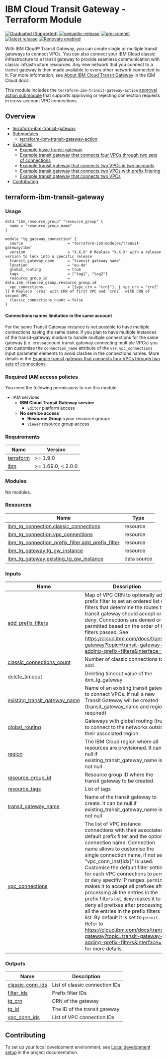 # IBM Cloud Transit Gateway - Terraform Module

<!-- UPDATE BADGE: Update the link for the following badge-->
[![Graduated (Supported)](https://img.shields.io/badge/Status-Graduated%20(Supported)-brightgreen)](https://terraform-ibm-modules.github.io/documentation/#/badge-status)
[![semantic-release](https://img.shields.io/badge/%20%20%F0%9F%93%A6%F0%9F%9A%80-semantic--release-e10079.svg)](https://github.com/semantic-release/semantic-release)
[![pre-commit](https://img.shields.io/badge/pre--commit-enabled-brightgreen?logo=pre-commit&logoColor=white)](https://github.com/pre-commit/pre-commit)
[![latest release](https://img.shields.io/github/v/release/terraform-ibm-modules/terraform-ibm-transit-gateway?logo=GitHub&sort=semver)](https://github.com/terraform-ibm-modules/terraform-ibm-transit-gateway/releases/latest)
[![Renovate enabled](https://img.shields.io/badge/renovate-enabled-brightgreen.svg)](https://renovatebot.com/)


With IBM Cloud® Transit Gateway, you can create single or multiple transit gateways to connect VPCs. You can also connect your IBM Cloud classic infrastructure to a transit gateway to provide seamless communication with classic infrastructure resources. Any new network that you connect to a transit gateway is then made available to every other network connected to it. For more information, see [About IBM Cloud Transit Gateway](https://cloud.ibm.com/docs/transit-gateway?topic=transit-gateway-about) in the IBM Cloud docs.

This module includes the `terraform-ibm-transit-gateway-action` [approval action submodule](terraform-ibm-transit-gateway-action/README.md) that supports approving or rejecting connection requests in cross-account VPC connections.

<!-- Below content is automatically populated via pre-commit hook -->
<!-- BEGIN OVERVIEW HOOK -->
## Overview
* [terraform-ibm-transit-gateway](#terraform-ibm-transit-gateway)
* [Submodules](./modules)
    * [terraform-ibm-transit-gateway-action](./modules/terraform-ibm-transit-gateway-action)
* [Examples](./examples)
    * [Example basic transit gateway](./examples/basic)
    * [Example transit gateway that connects four VPCs through two sets of connections](./examples/multiple-connections)
    * [Example transit gateway that connects two VPCs in two accounts](./examples/crossaccounts)
    * [Example transit gateway that connects two VPCs with prefix filtering](./examples/add-prefix-filter)
    * [Example transit gateway that connects two VPCs](./examples/two-vpcs)
* [Contributing](#contributing)
<!-- END OVERVIEW HOOK -->

<!-- Match this heading to the name of the root level module (the repo name) -->
## terraform-ibm-transit-gateway

### Usage

```hcl
data "ibm_resource_group" "resource_group" {
  name = "resource_group_name"
}

module "tg_gateway_connection" {
  source                    = "terraform-ibm-modules/transit-gateway/ibm"
  version                   = "X.X.X" # Replace "X.X.X" with a release version to lock into a specific release
  transit_gateway_name      = "transit gateway name"
  location                  = "eu-de"
  global_routing            = true
  tags                      = ["tag1", "tag2"]
  resource_group_id         = data.ibm_resource_group.resource_group.id
  vpc_connections           = [{vpc_crn = "crn1"}, { vpc_crn = "crn2" }] # Replace `crn1` with CRN of first VPC and `crn2`  with CRN of second VPC
  classic_connections_count = false
}
```

#### Connections names limitation in the same account

For the same Transit Gateway instance is not possible to have multiple connections having the same name: if you plan to have multiple instances of the transit-gateway module to handle multiple connections for the same gateway (i.e. crossaccount transit gateway connecting multiple VPCs) you can customise the `connection_name` attribute of the `var.vpc_connections` input parameter elements to avoid clashes in the connections names. More details in the [Example transit gateway that connects four VPCs through two sets of connections](./examples/multiple-connections)

### Required IAM access policies

You need the following permissions to run this module.

- IAM services
  - **IBM Cloud Transit Gateway service**
    - `Editor` platform access
  - **No service access**
    - **Resource Group** \<your resource group>
    - `Viewer` resource group access

<!-- BEGINNING OF PRE-COMMIT-TERRAFORM DOCS HOOK -->
### Requirements

| Name | Version |
|------|---------|
| <a name="requirement_terraform"></a> [terraform](#requirement\_terraform) | >= 1.9.0 |
| <a name="requirement_ibm"></a> [ibm](#requirement\_ibm) | >= 1.69.0, < 2.0.0 |

### Modules

No modules.

### Resources

| Name | Type |
|------|------|
| [ibm_tg_connection.classic_connections](https://registry.terraform.io/providers/IBM-Cloud/ibm/latest/docs/resources/tg_connection) | resource |
| [ibm_tg_connection.vpc_connections](https://registry.terraform.io/providers/IBM-Cloud/ibm/latest/docs/resources/tg_connection) | resource |
| [ibm_tg_connection_prefix_filter.add_prefix_filter](https://registry.terraform.io/providers/IBM-Cloud/ibm/latest/docs/resources/tg_connection_prefix_filter) | resource |
| [ibm_tg_gateway.tg_gw_instance](https://registry.terraform.io/providers/IBM-Cloud/ibm/latest/docs/resources/tg_gateway) | resource |
| [ibm_tg_gateway.existing_tg_gw_instance](https://registry.terraform.io/providers/IBM-Cloud/ibm/latest/docs/data-sources/tg_gateway) | data source |

### Inputs

| Name | Description | Type | Default | Required |
|------|-------------|------|---------|:--------:|
| <a name="input_add_prefix_filters"></a> [add\_prefix\_filters](#input\_add\_prefix\_filters) | Map of VPC CRN to optionally add prefix filter to set an ordered list of filters that determine the routes that transit gateway should accept or deny. Connections are denied or permitted based on the order of the filters passed. See https://cloud.ibm.com/docs/transit-gateway?topic=transit-gateway-adding-prefix-filters&interface=ui | <pre>list(object({<br/>    action     = string<br/>    prefix     = string<br/>    le         = optional(number)<br/>    ge         = optional(number)<br/>    before     = optional(string)<br/>    connection = string<br/>  }))</pre> | `[]` | no |
| <a name="input_classic_connections_count"></a> [classic\_connections\_count](#input\_classic\_connections\_count) | Number of classic connections to add. | `number` | n/a | yes |
| <a name="input_delete_timeout"></a> [delete\_timeout](#input\_delete\_timeout) | Deleting timeout value of the ibm\_tg\_gateway | `string` | `"45m"` | no |
| <a name="input_existing_transit_gateway_name"></a> [existing\_transit\_gateway\_name](#input\_existing\_transit\_gateway\_name) | Name of an existing transit gateway to connect VPCs. If null a new Transit Gateway will be created (transit\_gateway\_name and region required) | `string` | `null` | no |
| <a name="input_global_routing"></a> [global\_routing](#input\_global\_routing) | Gateways with global routing (true) to connect to the networks outside their associated region | `bool` | `false` | no |
| <a name="input_region"></a> [region](#input\_region) | The IBM Cloud region where all resources are provisioned. It can be null if existing\_transit\_gateway\_name is not null | `string` | `null` | no |
| <a name="input_resource_group_id"></a> [resource\_group\_id](#input\_resource\_group\_id) | Resource group ID where the transit gateway to be created. | `string` | `null` | no |
| <a name="input_resource_tags"></a> [resource\_tags](#input\_resource\_tags) | List of tags | `list(string)` | `null` | no |
| <a name="input_transit_gateway_name"></a> [transit\_gateway\_name](#input\_transit\_gateway\_name) | Name of the transit gateway to create. It can be null if existing\_transit\_gateway\_name is not null | `string` | `null` | no |
| <a name="input_vpc_connections"></a> [vpc\_connections](#input\_vpc\_connections) | The list of VPC instance connections with their associated default prefix filter and the optional connection name. Connection name allows to customise the single connection name, if not set "vpc\_conn\_inst{idx}" is used. Customise the default filter setting for each VPC connections to `permit` or `deny` specifiv IP ranges. `permit` makes it to accept all prefixes after processing all the entries in the prefix filters list. `deny` makes it to deny all prefixes after processing all the entries in the prefix filters list. By default it is set to `permit`. Refer to https://cloud.ibm.com/docs/transit-gateway?topic=transit-gateway-adding-prefix-filters&interface=ui for more details. | <pre>list(object({<br/>    connection_name       = optional(string, null)<br/>    vpc_crn               = string<br/>    default_prefix_filter = optional(string)<br/>  }))</pre> | n/a | yes |

### Outputs

| Name | Description |
|------|-------------|
| <a name="output_classic_conn_ids"></a> [classic\_conn\_ids](#output\_classic\_conn\_ids) | List of classic connection IDs |
| <a name="output_filter_ids"></a> [filter\_ids](#output\_filter\_ids) | Prefix filter IDs |
| <a name="output_tg_crn"></a> [tg\_crn](#output\_tg\_crn) | CRN of the gateway |
| <a name="output_tg_id"></a> [tg\_id](#output\_tg\_id) | The ID of the transit gateway |
| <a name="output_vpc_conn_ids"></a> [vpc\_conn\_ids](#output\_vpc\_conn\_ids) | List of VPC connection IDs |
<!-- END OF PRE-COMMIT-TERRAFORM DOCS HOOK -->

## Contributing

To set up your local development environment, see [Local development setup](https://terraform-ibm-modules.github.io/documentation/#/local-dev-setup) in the project documentation.
